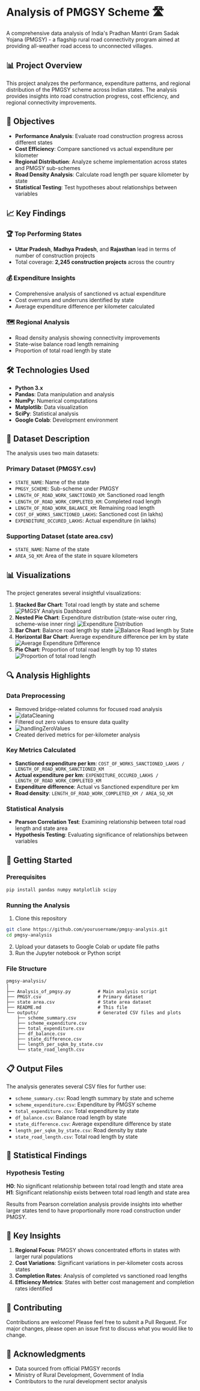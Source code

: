 # Analysis of PMGSY Scheme 🛣️

A comprehensive data analysis of India's Pradhan Mantri Gram Sadak Yojana (PMGSY) - a flagship rural road connectivity program aimed at providing all-weather road access to unconnected villages.

## 📊 Project Overview

This project analyzes the performance, expenditure patterns, and regional distribution of the PMGSY scheme across Indian states. The analysis provides insights into road construction progress, cost efficiency, and regional connectivity improvements.

## 🎯 Objectives

- **Performance Analysis**: Evaluate road construction progress across different states
- **Cost Efficiency**: Compare sanctioned vs actual expenditure per kilometer
- **Regional Distribution**: Analyze scheme implementation across states and PMGSY sub-schemes
- **Road Density Analysis**: Calculate road length per square kilometer by state
- **Statistical Testing**: Test hypotheses about relationships between variables

## 📈 Key Findings

### 🏆 Top Performing States
- **Uttar Pradesh**, **Madhya Pradesh**, and **Rajasthan** lead in terms of number of construction projects
- Total coverage: **2,245 construction projects** across the country

### 💰 Expenditure Insights
- Comprehensive analysis of sanctioned vs actual expenditure
- Cost overruns and underruns identified by state
- Average expenditure difference per kilometer calculated

### 🗺️ Regional Analysis
- Road density analysis showing connectivity improvements
- State-wise balance road length remaining
- Proportion of total road length by state

## 🛠️ Technologies Used

- **Python 3.x**
- **Pandas**: Data manipulation and analysis
- **NumPy**: Numerical computations
- **Matplotlib**: Data visualization
- **SciPy**: Statistical analysis
- **Google Colab**: Development environment

## 📁 Dataset Description

The analysis uses two main datasets:

### Primary Dataset (PMGSY.csv)
- `STATE_NAME`: Name of the state
- `PMGSY_SCHEME`: Sub-scheme under PMGSY
- `LENGTH_OF_ROAD_WORK_SANCTIONED_KM`: Sanctioned road length
- `LENGTH_OF_ROAD_WORK_COMPLETED_KM`: Completed road length
- `LENGTH_OF_ROAD_WORK_BALANCE_KM`: Remaining road length
- `COST_OF_WORKS_SANCTIONED_LAKHS`: Sanctioned cost (in lakhs)
- `EXPENDITURE_OCCURED_LAKHS`: Actual expenditure (in lakhs)

### Supporting Dataset (state area.csv)
- `STATE_NAME`: Name of the state
- `AREA_SQ_KM`: Area of the state in square kilometers

## 📊 Visualizations

The project generates several insightful visualizations:

1. **Stacked Bar Chart**: Total road length by state and scheme
  ![PMGSY Analysis Dashboard](imagesPMGSY/totalRoadLength.png)
2. **Nested Pie Chart**: Expenditure distribution (state-wise outer ring, scheme-wise inner ring)
  ![Expenditure Distribution](imagesPMGSY/expenditureDistribution.png)
3. **Bar Chart**: Balance road length by state
  ![Balance Road length by State](imagesPMGSY/balanceRoadLength.png)
4. **Horizontal Bar Chart**: Average expenditure difference per km by state
  ![Average Expenditure Difference](imagesPMGSY/averageExpenditure.png)
5. **Pie Chart**: Proportion of total road length by top 10 states
  ![Proportion of total road length](imagesPMGSY/proportionalOfTotalRoadLength.png)

## 🔍 Analysis Highlights

### Data Preprocessing
- Removed bridge-related columns for focused road analysis
- ![dataCleaning](imagesPMGSY/dataCleaning.png)
- Filtered out zero values to ensure data quality
- ![handlingZeroValues](imagesPMGSY/handlingZeroValues.png)
- Created derived metrics for per-kilometer analysis

### Key Metrics Calculated
- **Sanctioned expenditure per km**: `COST_OF_WORKS_SANCTIONED_LAKHS / LENGTH_OF_ROAD_WORK_SANCTIONED_KM`
- **Actual expenditure per km**: `EXPENDITURE_OCCURED_LAKHS / LENGTH_OF_ROAD_WORK_COMPLETED_KM`
- **Expenditure difference**: Actual vs Sanctioned expenditure per km
- **Road density**: `LENGTH_OF_ROAD_WORK_COMPLETED_KM / AREA_SQ_KM`

### Statistical Analysis
- **Pearson Correlation Test**: Examining relationship between total road length and state area
- **Hypothesis Testing**: Evaluating significance of relationships between variables

## 🚀 Getting Started

### Prerequisites
```bash
pip install pandas numpy matplotlib scipy
```

### Running the Analysis
1. Clone this repository
```bash
git clone https://github.com/yourusername/pmgsy-analysis.git
cd pmgsy-analysis
```

2. Upload your datasets to Google Colab or update file paths
3. Run the Jupyter notebook or Python script

### File Structure
```
pmgsy-analysis/
│
├── Analysis_of_pmgsy.py          # Main analysis script
├── PMGSY.csv                     # Primary dataset
├── state area.csv                # State area dataset
├── README.md                     # This file
└── outputs/                      # Generated CSV files and plots
    ├── scheme_summary.csv
    ├── scheme_expenditure.csv
    ├── total_expenditure.csv
    ├── df_balance.csv
    ├── state_difference.csv
    ├── length_per_sqkm_by_state.csv
    └── state_road_length.csv
```

## 📋 Output Files

The analysis generates several CSV files for further use:
- `scheme_summary.csv`: Road length summary by state and scheme
- `scheme_expenditure.csv`: Expenditure by PMGSY scheme
- `total_expenditure.csv`: Total expenditure by state
- `df_balance.csv`: Balance road length by state
- `state_difference.csv`: Average expenditure difference by state
- `length_per_sqkm_by_state.csv`: Road density by state
- `state_road_length.csv`: Total road length by state

## 🔬 Statistical Findings

### Hypothesis Testing
**H0**: No significant relationship between total road length and state area  
**H1**: Significant relationship exists between total road length and state area

Results from Pearson correlation analysis provide insights into whether larger states tend to have proportionally more road construction under PMGSY.

## 🎨 Key Insights

1. **Regional Focus**: PMGSY shows concentrated efforts in states with larger rural populations
2. **Cost Variations**: Significant variations in per-kilometer costs across states
3. **Completion Rates**: Analysis of completed vs sanctioned road lengths
4. **Efficiency Metrics**: States with better cost management and completion rates identified

## 🤝 Contributing

Contributions are welcome! Please feel free to submit a Pull Request. For major changes, please open an issue first to discuss what you would like to change.


## 🙏 Acknowledgments

- Data sourced from official PMGSY records
- Ministry of Rural Development, Government of India
- Contributors to the rural development sector analysis
